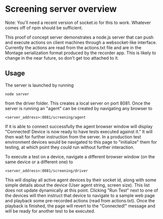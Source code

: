 <!-- <copyright>
 This file contains proprietary software owned by Motorola Mobility, Inc.<br/>
 No rights, expressed or implied, whatsoever to this software are provided by Motorola Mobility, Inc. hereunder.<br/>
 (c) Copyright 2011 Motorola Mobility, Inc.  All Rights Reserved.
 </copyright> -->

Screening server overview
=========================

Note: You'll need a recent version of socket.io for this to work. Whatever comes off of npm should be sufficient.

This proof of concept server demonstrates a node.js server that can push and execute actions on client machines through a websocket-like interface. Currently the actions are read from the actions.txt file and are in the Montage serialization format produced by the recorder app. This is likely to change in the near future, so don't get too attached to it.

Usage
-----

The server is launched by running

    node server 
    
from the driver folder. This creates a local server on port 8081. Once the server is running an "agent" can be created by navigating any browser to 

    <server_address>:8081/screening/agent
    
If it is able to connect successfully the agent browser window will display "Connected! Device is now ready to have tests executed against it." It will then wait for further instruction from the server. In a production test environment devices would be navigated to this page to "initialize" them for testing, at which point they could run without further interaction.

To execute a test on a device, navigate a different browser window (on the same device or a different one) to

    <server_address>:8081/screening/driver
    
This will display all active agent devices by their socket id, along with some simple details about the device (User agent string, screen size). This list does not update dynamically at this point. Clicking "Run Test" next to one of the devices will then instruct that device to navigate to a sample web page and playback some pre-recorded actions (read from actions.txt). Once the playback is finished, the page will revert to the "Connected!" message and will be ready for another test to be executed.

